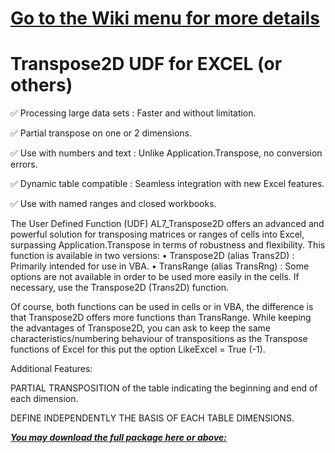 # [Go to the Wiki menu for more details](https://github.com/AL7Seven/Transpose2D-UDF-for-EXCEL/wiki#why-al7_transpose2d)

# Transpose2D UDF for EXCEL (or others)

✅ Processing large data sets : Faster and without limitation.

✅ Partial transpose on one or 2 dimensions.

✅ Use with numbers and text : Unlike Application.Transpose, no conversion errors. 

✅ Dynamic table compatible : Seamless integration with new Excel features. 

✅ Use with named ranges and closed workbooks.

The User Defined Function (UDF) AL7_Transpose2D offers an advanced and powerful solution for transposing matrices or ranges of cells into Excel, surpassing Application.Transpose in terms of robustness and flexibility. This function is available in two versions:
•	Transpose2D (alias Trans2D) : 
Primarily intended for use in VBA.
•	TransRange (alias TransRng) : 
Some options are not available in order to be used more easily in the cells. If necessary, use the Transpose2D (Trans2D) function. 

Of course, both functions can be used in cells or in VBA, the difference is that Transpose2D offers more functions than TransRange.
While keeping the advantages of Transpose2D, you can ask to keep the same characteristics/numbering behaviour of transpositions as the Transpose functions of Excel for this put the option LikeExcel = True (-1). 

Additional Features:

PARTIAL TRANSPOSITION of the table indicating the beginning and end of each dimension. 

DEFINE INDEPENDENTLY THE BASIS OF EACH TABLE DIMENSIONS.

***[You may download the full package here or above:](https://github.com/AL7Seven/Transpose2D/releases/download/untagged-2581487c289173a64814/AL7_Transpose2D.V2.1.GITHUB.Package.zip)***

